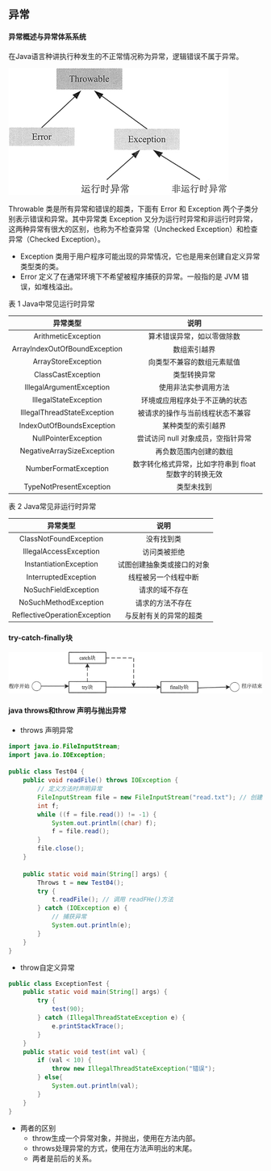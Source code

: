 ## 异常

#### 异常概述与异常体系系统

在Java语言种讲执行种发生的不正常情况称为异常，逻辑错误不属于异常。

![img](../../LeetCode刷题/images/3-1Q0231H424V1-1624191202492.jpg)

Throwable 类是所有异常和错误的超类，下面有 Error 和 Exception 两个子类分别表示错误和异常。其中异常类 Exception 又分为运行时异常和非运行时异常，这两种异常有很大的区别，也称为不检查异常（Unchecked Exception）和检查异常（Checked Exception）。

-   Exception 类用于用户程序可能出现的异常情况，它也是用来创建自定义异常类型类的类。
-   Error 定义了在通常环境下不希望被程序捕获的异常。一般指的是 JVM 错误，如堆栈溢出。

表 1 Java中常见运行时异常

|           异常类型            |                         说明                          |
| :---------------------------: | :---------------------------------------------------: |
|      ArithmeticException      |              算术错误异常，如以零做除数               |
| ArraylndexOutOfBoundException |                     数组索引越界                      |
|      ArrayStoreException      |              向类型不兼容的数组元素赋值               |
|      ClassCastException       |                     类型转换异常                      |
|   IllegalArgumentException    |                 使用非法实参调用方法                  |
|     lIIegalStateException     |            环境或应用程序处于不正确的状态             |
|  lIIegalThreadStateException  |           被请求的操作与当前线程状态不兼容            |
|   IndexOutOfBoundsException   |                  某种类型的索引越界                   |
|     NullPointerException      |          尝试访问 null 对象成员，空指针异常           |
|  NegativeArraySizeException   |                再负数范围内创建的数组                 |
|     NumberFormatException     | 数字转化格式异常，比如字符串到 float 型数字的转换无效 |
|    TypeNotPresentException    |                      类型未找到                       |

表 2 Java常见非运行时异常

|           异常类型           |            说明            |
| :--------------------------: | :------------------------: |
|    ClassNotFoundException    |         没有找到类         |
|    IllegalAccessException    |        访问类被拒绝        |
|    InstantiationException    | 试图创建抽象类或接口的对象 |
|     InterruptedException     |    线程被另一个线程中断    |
|     NoSuchFieldException     |       请求的域不存在       |
|    NoSuchMethodException     |      请求的方法不存在      |
| ReflectiveOperationException |   与反射有关的异常的超类   |

#### try-catch-finally块

![img](../../\LeetCode刷题\images\3-1Q024110159364.jpg)

#### java throws和throw 声明与抛出异常

+   throws 声明异常

```java
import java.io.FileInputStream;
import java.io.IOException;

public class Test04 {
    public void readFile() throws IOException {
        // 定义方法时声明异常
        FileInputStream file = new FileInputStream("read.txt"); // 创建 FileInputStream 实例对象
        int f;
        while ((f = file.read()) != -1) {
            System.out.println((char) f);
            f = file.read();
        }
        file.close();
    }

    public static void main(String[] args) {
        Throws t = new Test04();
        try {
            t.readFile(); // 调用 readFHe()方法
        } catch (IOException e) {
            // 捕获异常
            System.out.println(e);
        }
    }
}
```

+   throw自定义异常

```java
public class ExceptionTest {
    public static void main(String[] args) {
        try {
            test(90);
        } catch (IllegalThreadStateException e) {
            e.printStackTrace();
        }
    }
    public static void test(int val) {
        if (val < 10) {
            throw new IllegalThreadStateException("错误");
        } else{
            System.out.println(val);
        }
    }
}

```

+   两者的区别
    +   throw生成一个异常对象，并抛出，使用在方法内部。
    +   throws处理异常的方式，使用在方法声明出的末尾。
    +   两者是前后的关系。

